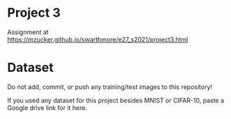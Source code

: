 # Project 3

Assignment at https://mzucker.github.io/swarthmore/e27_s2021/project3.html

# Dataset

Do not add, commit, or push any training/test images to this repository!

If you used any dataset for this project besides MNIST or CIFAR-10, paste a Google drive link for it here.

